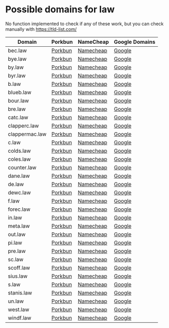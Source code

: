 # Possible domains for law

No function implemented to check if any of these work, but you can check manually with https://tld-list.com/

| Domain | Porkbun | NameCheap | Google Domains |
|---|---|---|---|
| bec.law | [Porkbun](https://porkbun.com/checkout/search?prb=e814663da1&tlds=&idnLanguage=&search=search&q=bec.law) | [Namecheap](https://www.namecheap.com/domains/registration/results/?domain=bec.law) | [Google](https://domains.google.com/registrar/search?searchTerm=bec.law) |
| bye.law | [Porkbun](https://porkbun.com/checkout/search?prb=e814663da1&tlds=&idnLanguage=&search=search&q=bye.law) | [Namecheap](https://www.namecheap.com/domains/registration/results/?domain=bye.law) | [Google](https://domains.google.com/registrar/search?searchTerm=bye.law) |
| by.law | [Porkbun](https://porkbun.com/checkout/search?prb=e814663da1&tlds=&idnLanguage=&search=search&q=by.law) | [Namecheap](https://www.namecheap.com/domains/registration/results/?domain=by.law) | [Google](https://domains.google.com/registrar/search?searchTerm=by.law) |
| byr.law | [Porkbun](https://porkbun.com/checkout/search?prb=e814663da1&tlds=&idnLanguage=&search=search&q=byr.law) | [Namecheap](https://www.namecheap.com/domains/registration/results/?domain=byr.law) | [Google](https://domains.google.com/registrar/search?searchTerm=byr.law) |
| b.law | [Porkbun](https://porkbun.com/checkout/search?prb=e814663da1&tlds=&idnLanguage=&search=search&q=b.law) | [Namecheap](https://www.namecheap.com/domains/registration/results/?domain=b.law) | [Google](https://domains.google.com/registrar/search?searchTerm=b.law) |
| blueb.law | [Porkbun](https://porkbun.com/checkout/search?prb=e814663da1&tlds=&idnLanguage=&search=search&q=blueb.law) | [Namecheap](https://www.namecheap.com/domains/registration/results/?domain=blueb.law) | [Google](https://domains.google.com/registrar/search?searchTerm=blueb.law) |
| bour.law | [Porkbun](https://porkbun.com/checkout/search?prb=e814663da1&tlds=&idnLanguage=&search=search&q=bour.law) | [Namecheap](https://www.namecheap.com/domains/registration/results/?domain=bour.law) | [Google](https://domains.google.com/registrar/search?searchTerm=bour.law) |
| bre.law | [Porkbun](https://porkbun.com/checkout/search?prb=e814663da1&tlds=&idnLanguage=&search=search&q=bre.law) | [Namecheap](https://www.namecheap.com/domains/registration/results/?domain=bre.law) | [Google](https://domains.google.com/registrar/search?searchTerm=bre.law) |
| catc.law | [Porkbun](https://porkbun.com/checkout/search?prb=e814663da1&tlds=&idnLanguage=&search=search&q=catc.law) | [Namecheap](https://www.namecheap.com/domains/registration/results/?domain=catc.law) | [Google](https://domains.google.com/registrar/search?searchTerm=catc.law) |
| clapperc.law | [Porkbun](https://porkbun.com/checkout/search?prb=e814663da1&tlds=&idnLanguage=&search=search&q=clapperc.law) | [Namecheap](https://www.namecheap.com/domains/registration/results/?domain=clapperc.law) | [Google](https://domains.google.com/registrar/search?searchTerm=clapperc.law) |
| clappermac.law | [Porkbun](https://porkbun.com/checkout/search?prb=e814663da1&tlds=&idnLanguage=&search=search&q=clappermac.law) | [Namecheap](https://www.namecheap.com/domains/registration/results/?domain=clappermac.law) | [Google](https://domains.google.com/registrar/search?searchTerm=clappermac.law) |
| c.law | [Porkbun](https://porkbun.com/checkout/search?prb=e814663da1&tlds=&idnLanguage=&search=search&q=c.law) | [Namecheap](https://www.namecheap.com/domains/registration/results/?domain=c.law) | [Google](https://domains.google.com/registrar/search?searchTerm=c.law) |
| colds.law | [Porkbun](https://porkbun.com/checkout/search?prb=e814663da1&tlds=&idnLanguage=&search=search&q=colds.law) | [Namecheap](https://www.namecheap.com/domains/registration/results/?domain=colds.law) | [Google](https://domains.google.com/registrar/search?searchTerm=colds.law) |
| coles.law | [Porkbun](https://porkbun.com/checkout/search?prb=e814663da1&tlds=&idnLanguage=&search=search&q=coles.law) | [Namecheap](https://www.namecheap.com/domains/registration/results/?domain=coles.law) | [Google](https://domains.google.com/registrar/search?searchTerm=coles.law) |
| counter.law | [Porkbun](https://porkbun.com/checkout/search?prb=e814663da1&tlds=&idnLanguage=&search=search&q=counter.law) | [Namecheap](https://www.namecheap.com/domains/registration/results/?domain=counter.law) | [Google](https://domains.google.com/registrar/search?searchTerm=counter.law) |
| dane.law | [Porkbun](https://porkbun.com/checkout/search?prb=e814663da1&tlds=&idnLanguage=&search=search&q=dane.law) | [Namecheap](https://www.namecheap.com/domains/registration/results/?domain=dane.law) | [Google](https://domains.google.com/registrar/search?searchTerm=dane.law) |
| de.law | [Porkbun](https://porkbun.com/checkout/search?prb=e814663da1&tlds=&idnLanguage=&search=search&q=de.law) | [Namecheap](https://www.namecheap.com/domains/registration/results/?domain=de.law) | [Google](https://domains.google.com/registrar/search?searchTerm=de.law) |
| dewc.law | [Porkbun](https://porkbun.com/checkout/search?prb=e814663da1&tlds=&idnLanguage=&search=search&q=dewc.law) | [Namecheap](https://www.namecheap.com/domains/registration/results/?domain=dewc.law) | [Google](https://domains.google.com/registrar/search?searchTerm=dewc.law) |
| f.law | [Porkbun](https://porkbun.com/checkout/search?prb=e814663da1&tlds=&idnLanguage=&search=search&q=f.law) | [Namecheap](https://www.namecheap.com/domains/registration/results/?domain=f.law) | [Google](https://domains.google.com/registrar/search?searchTerm=f.law) |
| forec.law | [Porkbun](https://porkbun.com/checkout/search?prb=e814663da1&tlds=&idnLanguage=&search=search&q=forec.law) | [Namecheap](https://www.namecheap.com/domains/registration/results/?domain=forec.law) | [Google](https://domains.google.com/registrar/search?searchTerm=forec.law) |
| in.law | [Porkbun](https://porkbun.com/checkout/search?prb=e814663da1&tlds=&idnLanguage=&search=search&q=in.law) | [Namecheap](https://www.namecheap.com/domains/registration/results/?domain=in.law) | [Google](https://domains.google.com/registrar/search?searchTerm=in.law) |
| meta.law | [Porkbun](https://porkbun.com/checkout/search?prb=e814663da1&tlds=&idnLanguage=&search=search&q=meta.law) | [Namecheap](https://www.namecheap.com/domains/registration/results/?domain=meta.law) | [Google](https://domains.google.com/registrar/search?searchTerm=meta.law) |
| out.law | [Porkbun](https://porkbun.com/checkout/search?prb=e814663da1&tlds=&idnLanguage=&search=search&q=out.law) | [Namecheap](https://www.namecheap.com/domains/registration/results/?domain=out.law) | [Google](https://domains.google.com/registrar/search?searchTerm=out.law) |
| pi.law | [Porkbun](https://porkbun.com/checkout/search?prb=e814663da1&tlds=&idnLanguage=&search=search&q=pi.law) | [Namecheap](https://www.namecheap.com/domains/registration/results/?domain=pi.law) | [Google](https://domains.google.com/registrar/search?searchTerm=pi.law) |
| pre.law | [Porkbun](https://porkbun.com/checkout/search?prb=e814663da1&tlds=&idnLanguage=&search=search&q=pre.law) | [Namecheap](https://www.namecheap.com/domains/registration/results/?domain=pre.law) | [Google](https://domains.google.com/registrar/search?searchTerm=pre.law) |
| sc.law | [Porkbun](https://porkbun.com/checkout/search?prb=e814663da1&tlds=&idnLanguage=&search=search&q=sc.law) | [Namecheap](https://www.namecheap.com/domains/registration/results/?domain=sc.law) | [Google](https://domains.google.com/registrar/search?searchTerm=sc.law) |
| scoff.law | [Porkbun](https://porkbun.com/checkout/search?prb=e814663da1&tlds=&idnLanguage=&search=search&q=scoff.law) | [Namecheap](https://www.namecheap.com/domains/registration/results/?domain=scoff.law) | [Google](https://domains.google.com/registrar/search?searchTerm=scoff.law) |
| sius.law | [Porkbun](https://porkbun.com/checkout/search?prb=e814663da1&tlds=&idnLanguage=&search=search&q=sius.law) | [Namecheap](https://www.namecheap.com/domains/registration/results/?domain=sius.law) | [Google](https://domains.google.com/registrar/search?searchTerm=sius.law) |
| s.law | [Porkbun](https://porkbun.com/checkout/search?prb=e814663da1&tlds=&idnLanguage=&search=search&q=s.law) | [Namecheap](https://www.namecheap.com/domains/registration/results/?domain=s.law) | [Google](https://domains.google.com/registrar/search?searchTerm=s.law) |
| stanis.law | [Porkbun](https://porkbun.com/checkout/search?prb=e814663da1&tlds=&idnLanguage=&search=search&q=stanis.law) | [Namecheap](https://www.namecheap.com/domains/registration/results/?domain=stanis.law) | [Google](https://domains.google.com/registrar/search?searchTerm=stanis.law) |
| un.law | [Porkbun](https://porkbun.com/checkout/search?prb=e814663da1&tlds=&idnLanguage=&search=search&q=un.law) | [Namecheap](https://www.namecheap.com/domains/registration/results/?domain=un.law) | [Google](https://domains.google.com/registrar/search?searchTerm=un.law) |
| west.law | [Porkbun](https://porkbun.com/checkout/search?prb=e814663da1&tlds=&idnLanguage=&search=search&q=west.law) | [Namecheap](https://www.namecheap.com/domains/registration/results/?domain=west.law) | [Google](https://domains.google.com/registrar/search?searchTerm=west.law) |
| windf.law | [Porkbun](https://porkbun.com/checkout/search?prb=e814663da1&tlds=&idnLanguage=&search=search&q=windf.law) | [Namecheap](https://www.namecheap.com/domains/registration/results/?domain=windf.law) | [Google](https://domains.google.com/registrar/search?searchTerm=windf.law) |
